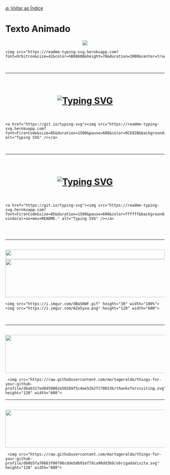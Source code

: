 <br>[🔙 Voltar ao Índice](./README.md)<br>

# Texto Animado


<p align="center">
<img src="https://readme-typing-svg.herokuapp.com?font=Orbitron&size=42&color=%B8860B&height=75&duration=3000&center=true&lines=%F0%9F%85%B6%F0%9F%86%81%F0%9F%85%B4%F0%9F%85%B4%F0%9F%86%83%F0%9F%85%B8%F0%9F%85%BD%F0%9F%85%B6%F0%9F%86%82">
  </p>
  
  ``` 
  <img src="https://readme-typing-svg.herokuapp.com?font=Orbitron&size=42&color=%B8860B&height=70&duration=3000&center=true&lines=%F0%9F%85%B6%F0%9F%86%81%F0%9F%85%B4%F0%9F%85%B4%F0%9F%86%83%F0%9F%85%B8%F0%9F%85%BD%F0%9F%85%B6%F0%9F%86%82"> 
  
```

<br>

---

<br>


<h1 align = "center">
<a href="https://git.io/typing-svg"><img src="https://readme-typing-svg.herokuapp.com?font=Fira+Code&size=85&duration=1500&pause=600&color=0CE82B&background=cc208e&center=true&vCenter=true&multiline=true&width=1920&height=384&lines=Hello+There!;My+name+is+Marta+Geraldo%2C;Welcome+to+my+README." alt="Typing SVG" /></a>
</h1>

<br>

 ```
 <a href="https://git.io/typing-svg"><img src="https://readme-typing-svg.herokuapp.com?font=Fira+Code&size=85&duration=1500&pause=600&color=0CE82B&background=cc208e&center=true&vCenter=true&multiline=true&width=1920&height=384&lines=Hello+There!;My+name+is+Marta+Geraldo%2C;Welcome+to+my+README." alt="Typing SVG" /></a>
 ``` 
 
 <br>
 
 ---
 
 <br>
 
 <h1 align = "center">
<a href="https://git.io/typing-svg"><img src="https://readme-typing-svg.herokuapp.com?font=Fira+Code&size=85&duration=1500&pause=600&color=ffffff&background=4481eb&center=true&vCenter=true&multiline=true&width=1920&height=384&lines=Olá!+Tudo+Bem?;Meu+nome+é+Marta+Geraldo%2C;Bem-vindo(a)+ao+meu+README." alt="Typing SVG" /></a>
</h1>


<br>

 ```
<a href="https://git.io/typing-svg"><img src="https://readme-typing-svg.herokuapp.com?font=Fira+Code&size=85&duration=1500&pause=600&color=ffffff&background=4481eb&center=true&vCenter=true&multiline=true&width=1920&height=384&lines=Olá!+Tudo+Bem?;Meu+nome+é+Marta+Geraldo%2C;Bem-vindo(a)+ao+meu+README." alt="Typing SVG" /></a>
 
 
 ```
 
<br>

---

<br>

<img src="https://i.imgur.com/dBaSKWF.gif" height="30" width="100%">
<img src="https://i.imgur.com/AZa5yxa.png" height="120" width="600">

```
<img src="https://i.imgur.com/dBaSKWF.gif" height="30" width="100%">
<img src="https://i.imgur.com/AZa5yxa.png" height="120" width="600">

```
                                                                                                                                                     
 
<br>                                                                                                                                                

---

<br>


 <img src="https://raw.githubusercontent.com/martageraldo/things-for-your-github-profile/dbab317ed8d50002e502b9f5c4ee52b2f270b53b/thanksforvisiting.svg" height="120" width="600">      
 
 

<br>

```
 <img src="https://raw.githubusercontent.com/martageraldo/things-for-your-github-profile/dbab317ed8d50002e502b9f5c4ee52b2f270b53b/thanksforvisiting.svg" height="120" width="600">  

```
---

<br>


 <img src="https://raw.githubusercontent.com/martageraldo/things-for-your-github-profile/d60b5fa70663f00796cdde5db91ef7dca96dd3b9/obrigadaVisita.svg" height="120" width="600">      
 
 

<br>

```
 <img src="https://raw.githubusercontent.com/martageraldo/things-for-your-github-profile/d60b5fa70663f00796cdde5db91ef7dca96dd3b9/obrigadaVisita.svg" height="120" width="600">  

```

